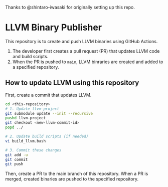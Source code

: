 Thanks to @shintaro-iwasaki for originally setting up this repo.

# LLVM Binary Publisher

This repository is to create and push LLVM binaries using GitHub Actions.
1. The developer first creates a pull request (PR) that updates LLVM code and build scripts.
2. When the PR is pushed to `main`, LLVM binraries are created and added to a specified repository.

## How to update LLVM using this repository

First, create a commit that updates LLVM.

```sh
cd <this-repository>
# 1. Update llvm-project
git submodule update --init --recursive
pushd llvm-project
git checkout <new-llvm-commit-id>
popd ../

# 2. Update build scripts (if needed)
vi build_llvm.bash

# 3. Commit these changes
git add -u
git commit
git push
```

Then, create a PR to the main branch of this repository. When a PR is merged, created binaries are pushed to the specified repository.
